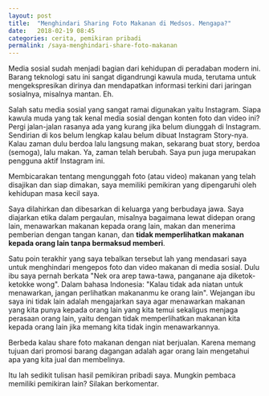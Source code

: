 ```yaml
---
layout: post
title:  "Menghindari Sharing Foto Makanan di Medsos. Mengapa?"
date:   2018-02-19 08:45
categories: cerita, pemikiran pribadi
permalink: /saya-menghindari-share-foto-makanan
---
```


Media sosial sudah menjadi bagian dari kehidupan di peradaban modern ini. Barang teknologi satu ini sangat digandrungi kawula muda, terutama untuk mengekspresikan dirinya dan mendapatkan informasi terkini dari jaringan sosialnya, misalnya mantan. Eh.

Salah satu media sosial yang sangat ramai digunakan yaitu Instagram. Siapa kawula
muda yang tak kenal media sosial dengan konten foto dan video ini? Pergi jalan-jalan rasanya ada yang kurang jika belum diunggah di Instagram. Sendirian di kos belum lengkap kalau belum dibuat Instagram Story-nya. Kalau zaman dulu berdoa lalu langsung makan, sekarang buat story, berdoa (semoga), lalu makan. Ya, zaman telah berubah. Saya pun juga merupakan pengguna aktif Instagram ini.

Membicarakan tentang mengunggah foto (atau video) makanan yang telah disajikan dan siap dimakan, saya memiliki pemikiran yang dipengaruhi oleh kehidupan masa kecil saya.

Saya dilahirkan dan dibesarkan di keluarga yang berbudaya jawa. Saya diajarkan etika dalam pergaulan, misalnya bagaimana lewat didepan orang lain, menawarkan makanan kepada orang lain, makan dan menerima pemberian dengan tangan kanan, dan __tidak memperlihatkan makanan kepada orang lain tanpa bermaksud memberi__.

Satu poin terakhir yang saya tebalkan tersebut lah yang mendasari saya untuk menghindari mengepos foto dan video makanan di media sosial. Dulu ibu saya pernah berkata "Nek ora arep tawa-tawa, panganane aja diketok-ketokke wong". Dalam bahasa Indonesia: "Kalau tidak ada niatan untuk menawarkan, jangan perlihatkan makananmu ke orang lain". Wejangan ibu saya ini tidak lain adalah mengajarkan saya agar menawarkan makanan yang kita punya kepada orang lain yang kita temui sekaligus menjaga perasaan orang lain, yaitu dengan tidak memperlihatkan makanan kita kepada orang lain jika memang kita tidak ingin menawarkannya.

Berbeda kalau share foto makanan dengan niat berjualan. Karena memang tujuan dari promosi barang dagangan adalah agar orang lain mengetahui apa yang kita jual dan membelinya.

Itu lah sedikit tulisan hasil pemikiran pribadi saya. Mungkin pembaca memiliki pemikiran lain? Silakan berkomentar.
